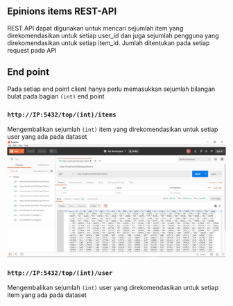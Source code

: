 ## Epinions items REST-API

REST API dapat digunakan untuk mencari sejumlah item yang direkomendasikan untuk setiap user_id dan juga sejumlah pengguna yang direkomendasikan untuk setiap item_id. Jumlah ditentukan pada setiap request pada API 

## End point
Pada setiap end point client hanya perlu memasukkan sejumlah bilangan bulat pada bagian `(int)` end point
### `http://IP:5432/top/(int)/items`
Mengembalikan sejumlah `(int)` item yang direkomendasikan untuk setiap user yang ada pada dataset
![](img/1.jpg)
### `http://IP:5432/top/(int)/user`
Mengembalikan sejumlah `(int)` user yang direkomendasikan untuk setiap item yang ada pada dataset